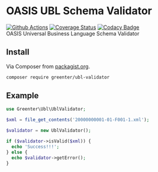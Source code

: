 # OASIS UBL Schema Validator

[![Github Actions](https://github.com/thegreenter/ubl-validator/workflows/CI/badge.svg)](https://github.com/thegreenter/ubl-validator/actions)
[![Coverage Status](https://img.shields.io/coveralls/thegreenter/ubl-validator.svg?label=coverage&style=flat-square&branch=master)](https://coveralls.io/github/thegreenter/ubl-validator?branch=master)
[![Codacy Badge](https://app.codacy.com/project/badge/Grade/b92d9ea802fd430fa2c4895ff2cd04e7)](https://www.codacy.com/gh/thegreenter/ubl-validator?utm_source=github.com&amp;utm_medium=referral&amp;utm_content=thegreenter/ubl-validator&amp;utm_campaign=Badge_Grade)  
OASIS Universal Business Language Schema Validator

## Install
Via Composer from [packagist.org](https://packagist.org/packages/greenter/ubl-validator).
```bash
composer require greenter/ubl-validator
```

## Example
```php
use Greenter\Ubl\UblValidator;

$xml = file_get_contents('20000000001-01-F001-1.xml');

$validator = new UblValidator();

if ($validator->isValid($xml)) {
  echo 'Success!!!';
} else {
  echo $validator->getError();
}
```
